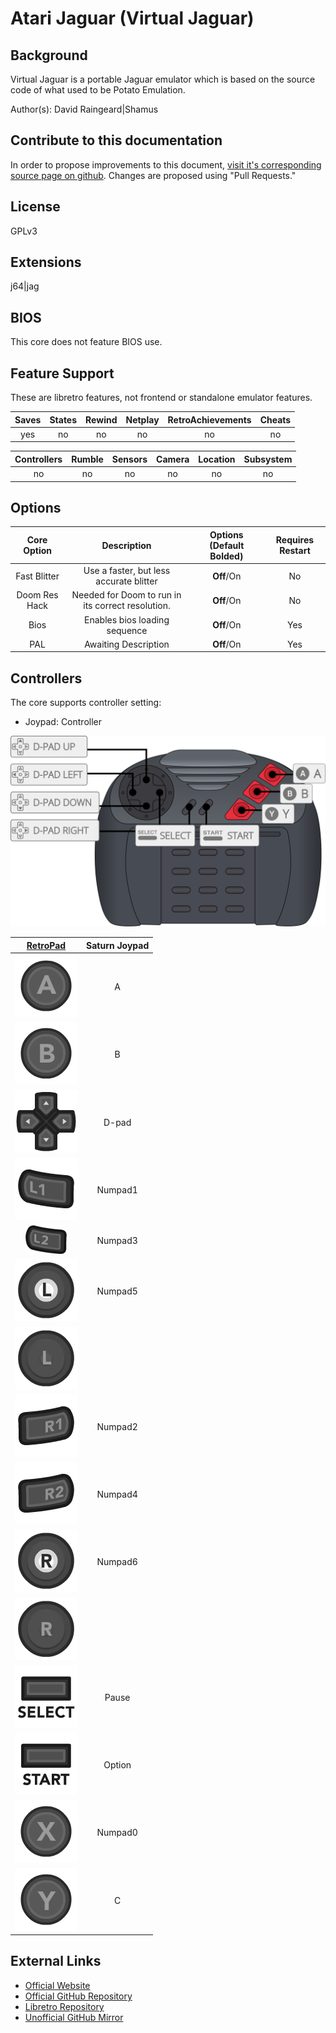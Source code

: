 # Atari Jaguar (Virtual Jaguar)

## Background

Virtual Jaguar is a portable Jaguar emulator which is based on the source code of what used to be Potato Emulation.

Author(s): David Raingeard|Shamus

## Contribute to this documentation

In order to propose improvements to this document, [visit it's corresponding source page on github](https://github.com/libretro/docs/tree/master/docs/library/virtualjaguar.md). Changes are proposed using "Pull Requests."

## License

GPLv3

## Extensions

j64|jag

## BIOS

This core does not feature BIOS use.

## Feature Support

These are libretro features, not frontend or standalone emulator features.

| Saves | States      | Rewind | Netplay | RetroAchievements | Cheats |
|:-----:|:-----------:|:------:|:-------:|:-----------------:|:------:|
|  yes  |    no       |  no    |  no     |       no          |  no    |

| Controllers     | Rumble | Sensors | Camera | Location | Subsystem     |
|:---------------:|:------:|:-------:|:------:|:--------:|:-------------:|
|       no        |   no   |   no    |  no    |    no    |      no       |

## Options

|   Core Option   |         Description                                                        | Options (Default Bolded) | Requires Restart |
|:---------------:|:--------------------------------------------------------------------------:|:------------------------:|:----------------:|
|   Fast Blitter  | Use a faster, but less accurate blitter         |        **Off**/On        |        No        |
| Doom Res Hack  |  Needed for Doom to run in its correct resolution.|         **Off**/On       | No              |
| Bios | Enables bios loading sequence| **Off**/On   | Yes              |
| PAL | Awaiting Description| **Off**/On   | Yes              |

## Controllers

The core supports controller setting:

* Joypad: Controller

![Atari_Jaguar_joypad_diagram](images\Controllers\Virtual-Jaguar_joypad.png)

|                      [RetroPad](RetroPad)                      |   Saturn Joypad   |
|:--------------------------------------------------------------:|:--------------:|
|        ![RetroPad_A](images/RetroPad/Retro_A_Round.png)        |        A       |
|        ![RetroPad_B](images/RetroPad/Retro_B_Round.png)        |        B       |
|        ![RetroPad_Dpad](images/RetroPad/Retro_Dpad.png)        |      D-pad     |
|          ![RetroPad_L1](images/RetroPad/Retro_L1.png)          |    Numpad1     |
|          ![RetroPad_L2](images/RetroPad/Retro_L2_Temp.png)     |    Numpad3     |
|          ![RetroPad_L3](images/RetroPad/Retro_L3.png)          |    Numpad5     |
|  ![RetroPad_Left_Stick](images/RetroPad/Retro_Left_Stick.png)  |                |
|          ![RetroPad_R1](images/RetroPad/Retro_R1.png)          |    Numpad2     |
|          ![RetroPad_R2](images/RetroPad/Retro_R2.png)          |    Numpad4     |
|          ![RetroPad_R3](images/RetroPad/Retro_R3.png)          |    Numpad6     |
| ![RetroPad_Right_Stick](images/RetroPad/Retro_Right_Stick.png) |                |
|      ![RetroPad_Select](images/RetroPad/Retro_Select.png)      |     Pause      |
|       ![RetroPad_Start](images/RetroPad/Retro_Start.png)       |     Option     |
|        ![RetroPad_X](images/RetroPad/Retro_X_Round.png)        |    Numpad0     |
|        ![RetroPad_Y](images/RetroPad/Retro_Y_Round.png)        |        C       |

## External Links

* [Official Website](https://icculus.org/virtualjaguar/)
* [Official GitHub Repository](http://shamusworld.gotdns.org/git/virtualjaguar)
* [Libretro Repository](https://github.com/libretro/virtualjaguar-libretro)
* [Unofficial GitHub Mirror](https://github.com/mirror/virtualjaguar)
